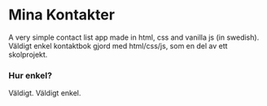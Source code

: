 # Mina Kontakter

A very simple contact list app made in html, css and vanilla js (in swedish).
Väldigt enkel kontaktbok gjord med html/css/js, som en del av ett skolprojekt.

### Hur enkel?

Väldigt. Väldigt enkel.
